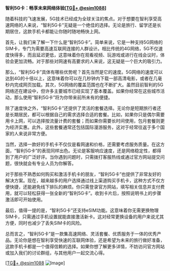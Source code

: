 **智利5G卡：畅享未来网络体验[[TG💪+ @esim1088](https://t.me/s/esim1088)]**

随着科技的飞速发展，5G技术已经成为全球关注的焦点。对于想要在智利享受高速网络的人来说，“智利5G卡”无疑是一个绝佳的选择。无论是旅行、留学还是长期居住，这款手机卡都能让你随时随地畅快上网。

首先，让我们来了解一下什么是“智利5G卡”。简单来说，它是一种支持5G网络的SIM卡，专门为需要高速互联网连接的人群设计。相比传统的4G网络，5G不仅速度快得多，而且延迟更低，这意味着你在观看视频、玩游戏或进行在线会议时，体验会更加流畅。对于那些对网速有高要求的人来说，这无疑是一个巨大的吸引力。

那么，“智利5G卡”具体有哪些优势呢？首先当然是它的速度。5G网络的速度可以达到4G的十倍以上，这意味着你可以在几秒钟内下载一部高清电影，或者在几毫秒内完成网页加载。其次，5G网络的覆盖范围也在不断扩大。虽然目前智利的5G网络还在建设中，但许多主要城市已经实现了基本覆盖。如果你经常在这些城市活动，那么使用“智利5G卡”将为你带来前所未有的便捷。

除了速度快之外，“智利5G卡”还提供了灵活的套餐选择。无论你是短期旅行者还是长期居民，都可以根据自己的需求选择合适的套餐。比如，如果你只是偶尔需要用卡上网，可以选择按流量计费的套餐；而如果你需要长时间使用，包月套餐则更为经济实惠。此外，这些套餐通常还包括国际漫游服务，这对于经常往返于多个国家的人来说非常方便。

当然，选择一款好的手机卡不仅仅是看网速和价格，还需要考虑服务质量。在这方面，“智利5G卡”的表现同样出色。无论是客服响应速度，还是网络稳定性，都得到了用户的广泛好评。当你遇到问题时，只需拨打客服热线或通过官方网站提交问题，很快就会有专业人员为你解答。

对于那些不熟悉如何购买和激活手机卡的朋友，“智利5G卡”也提供了非常友好的解决方案。现在，越来越多的用户选择通过线上渠道购买手机卡，这种方式不仅方便快捷，还能避免线下排队的麻烦。你只需登录官方网站，填写相关信息并支付费用，就可以轻松获得一张全新的“智利5G卡”。收到卡片后，按照说明书上的步骤激活即可开始使用。

最后，值得一提的是，“智利5G卡”还支持eSIM功能。这意味着你无需更换物理SIM卡，只需通过手机设置就能直接激活新卡。这对经常更换设备的用户来说尤其方便，同时也减少了丢失SIM卡的风险。

总而言之，“智利5G卡”是一款集高速网络、灵活套餐、优质服务于一体的优秀产品。无论你是想在智利享受快速的互联网体验，还是希望为未来的旅行做好准备，这款手机卡都是一个值得信赖的选择。如果你想了解更多详情，不妨访问官方网站或加入我们的讨论群组，与其他用户一起交流心得。

[[TG💪+ @esim1088](https://t.me/s/esim1088) ![Image](https://i.postimg.cc/4NQfJmqS/Snipaste-2025-05-13-00-14-12.png)]